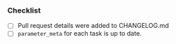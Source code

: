 
### Checklist
- [ ] Pull request details were added to CHANGELOG.md
- [ ] `parameter_meta` for each task is up to date.
